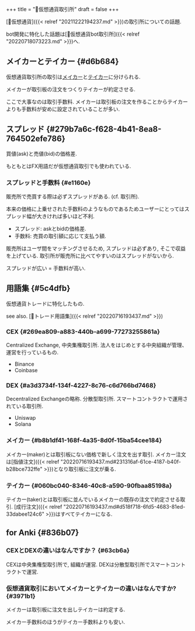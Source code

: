+++
title = "📝仮想通貨取引所"
draft = false
+++

[📝仮想通貨]({{< relref "20211222194237.md" >}})の取引所についての話題.

bot開発に特化した話題は[📝仮想通貨bot取引所]({{< relref "20220718073223.md" >}})へ.


## メイカーとテイカー {#d6b684}

仮想通貨取引所の取引は[メイカー](#b8b1df41-168f-4a35-8d0f-15ba54cee184)と[テイカー](#060bc040-8346-40c8-a590-90fbaa85198a)に分けられる.

メイカーが取引板の注文をつくりテイカーが約定させる.

ここで大事なのは取引手数料. メイカーは取引板の注文を作ることからテイカーよりも手数料が安めに設定されていることが多い.


## スプレッド {#279b7a6c-f628-4b41-8ea8-764502efe786}

買値(ask)と売値(bid)の価格差.

もともとはFX用語だが仮想通貨取引でも使われている.


### スプレッドと手数料 {#e1160e}

販売所で売買する際は必ずスプレッドがある. (cf. 取引所).

本来の価格に上乗せされた手数料のようなものであるためユーザーにとってはスプレッド幅が大きければ多いほど不利.

-   スプレッド: askとbidの価格差.
-   手数料: 売買の取引額に応じて支払う額.

販売所はユーザ間をマッチングさせるため, スプレッドは必ずあり, そこで収益を上げている. 取引所が販売所に比べてやすいのはスプレッドがないから.

スプレッドが広い = 手数料が高い.


## 用語集 {#5c4dfb}

仮想通貨トレードに特化したもの.

see also. [📝トレード用語集]({{< relref "20220716193437.md" >}})


### CEX {#269ea809-a883-440b-a699-77273255861a}

Centralized Exchange, 中央集権取引所. 法人をはじめとする中央組織が管理、運営を行っているもの.

-   Binance
-   Coinbase


### DEX {#a3d3734f-134f-4227-8c76-c6d766bd7468}

Decentralized Exchangeの略称. 分散型取引所. スマートコントラクトで運用されている取引所.

-   Uniswap
-   Solana


### メイカー {#b8b1df41-168f-4a35-8d0f-15ba54cee184}

メイカー(maker)とは取引板にない価格で新しく注文を出す取引. メイカー注文は[指値注文]({{< relref "20220716193437.md#231316af-61ce-4187-b40f-b28bce732ffe" >}})となり取引板に注文が乗る.


### テイカー {#060bc040-8346-40c8-a590-90fbaa85198a}

テイカー(taker)とは取引板に並んでいるメイカーの既存の注文で約定させる取引. [成行注文]({{< relref "20220716193437.md#d518f718-6fd5-4683-81ed-33dabee124c6" >}})はすべてテイカーになる.


## for Anki {#836b07}


### CEXとDEXの違いはなんですか？ {#63cb6a}

CEXは中央集権型取引所で, 組織が運営. DEXは分散型取引所でスマートコントラクトで運営.


### 仮想通貨取引においてメイカーとテイカーの違いはなんですか? {#3971b1}

メイカーは取引板に注文を出しテイカーは約定する.

メイカー手数料のほうがテイカー手数料よりも安い.
